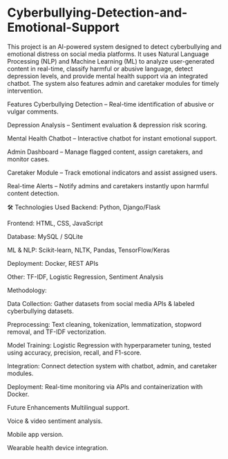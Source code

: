 # Cyberbullying-Detection-and-Emotional-Support

This project is an AI-powered system designed to detect cyberbullying and emotional distress on social media platforms. It uses Natural Language Processing (NLP) and Machine Learning (ML) to analyze user-generated content in real-time, classify harmful or abusive language, detect depression levels, and provide mental health support via an integrated chatbot. The system also features admin and caretaker modules for timely intervention.

Features
Cyberbullying Detection – Real-time identification of abusive or vulgar comments.

Depression Analysis – Sentiment evaluation & depression risk scoring.

Mental Health Chatbot – Interactive chatbot for instant emotional support.

Admin Dashboard – Manage flagged content, assign caretakers, and monitor cases.

Caretaker Module – Track emotional indicators and assist assigned users.

Real-time Alerts – Notify admins and caretakers instantly upon harmful content detection.

🛠️ Technologies Used
Backend: Python, Django/Flask

Frontend: HTML, CSS, JavaScript

Database: MySQL / SQLite

ML & NLP: Scikit-learn, NLTK, Pandas, TensorFlow/Keras

Deployment: Docker, REST APIs

Other: TF-IDF, Logistic Regression, Sentiment Analysis

Methodology:


Data Collection: Gather datasets from social media APIs & labeled cyberbullying datasets.

Preprocessing: Text cleaning, tokenization, lemmatization, stopword removal, and TF-IDF vectorization.

Model Training: Logistic Regression with hyperparameter tuning, tested using accuracy, precision, recall, and F1-score.

Integration: Connect detection system with chatbot, admin, and caretaker modules.

Deployment: Real-time monitoring via APIs and containerization with Docker.

Future Enhancements
Multilingual support.

Voice & video sentiment analysis.

Mobile app version.

Wearable health device integration.
